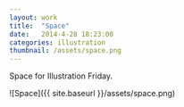 ```yaml
---
layout: work
title:  "Space"
date:   2014-4-28 18:23:00
categories: illustration
thumbnail: /assets/space.png
---
```


Space for Illustration Friday.

![Space]({{ site.baseurl }}/assets/space.png)

